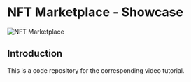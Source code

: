 # NFT Marketplace - Showcase

![NFT Marketplace](https://i.ibb.co/X5kYdvB/image.png)

## Introduction

This is a code repository for the corresponding video tutorial.
